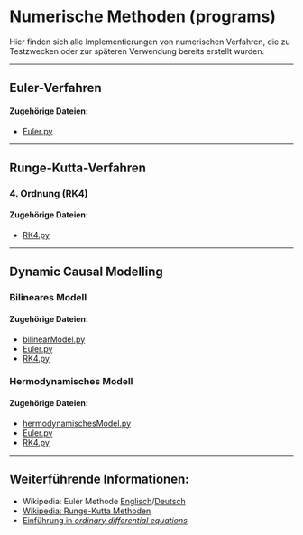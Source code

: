 # Numerische Methoden (programs)
Hier finden sich alle Implementierungen von numerischen Verfahren, die zu Testzwecken oder zur späteren Verwendung bereits erstellt wurden.

---

## Euler-Verfahren
#### Zugehörige Dateien:
* [Euler.py](Euler.py)  

---

## Runge-Kutta-Verfahren
### 4. Ordnung (RK4)
#### Zugehörige Dateien:
* [RK4.py](RK4.py)  

---

## Dynamic Causal Modelling
### Bilineares Modell
#### Zugehörige Dateien:
* [bilinearModel.py](bilinearModel.py)  
* [Euler.py](Euler.py)  
* [RK4.py](RK4.py)  

### Hermodynamisches Modell
#### Zugehörige Dateien:
* [hermodynamischesModel.py](hermodynamischesModel.py)  
* [Euler.py](Euler.py)  
* [RK4.py](RK4.py)  

---

## Weiterführende Informationen:
* Wikipedia: Euler Methode [Englisch](https://en.wikipedia.org/wiki/Euler_method)/[Deutsch](https://de.wikipedia.org/wiki/Explizites_Euler-Verfahren)
* [Wikipedia: Runge-Kutta Methoden](http://en.wikipedia.org/wiki/Runge%E2%80%93Kutta_methods)
* [Einführung in *ordinary differential equations*](http://pauli.uni-muenster.de/tp/fileadmin/lehre/NumMethoden/WS1011/script1011ODE.pdf)

